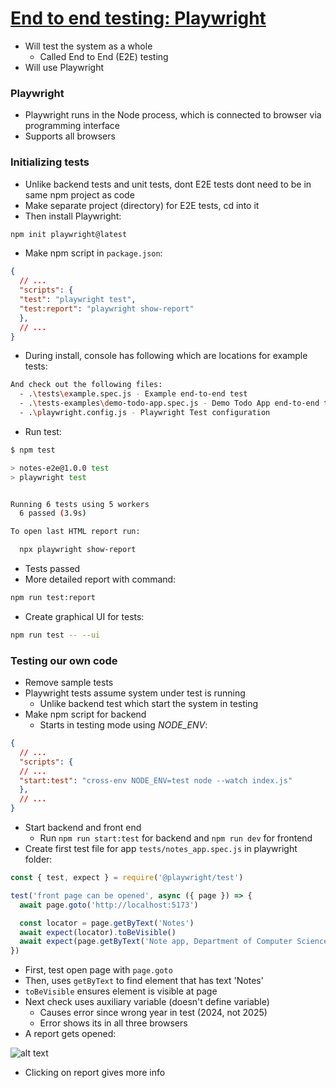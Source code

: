 # [End to end testing: Playwright](https://fullstackopen.com/en/part5/end_to_end_testing_playwright)

- Will test the system as a whole
  - Called End to End (E2E) testing
- Will use Playwright

### Playwright

- Playwright runs in the Node process, which is connected to browser via programming interface
- Supports all browsers

### Initializing tests

- Unlike backend tests and unit tests, dont E2E tests dont  need to be in same npm project as code
- Make separate project (directory) for E2E tests, cd into it
- Then install Playwright:

```bash
npm init playwright@latest
```

- Make npm script in `package.json`:

```json
{
  // ...
  "scripts": {
  "test": "playwright test",
  "test:report": "playwright show-report"
  },
  // ...
}
```

- During install, console has following which are locations for example tests:

```bash
And check out the following files:
  - .\tests\example.spec.js - Example end-to-end test
  - .\tests-examples\demo-todo-app.spec.js - Demo Todo App end-to-end tests
  - .\playwright.config.js - Playwright Test configuration
```

- Run test:

```bash
$ npm test

> notes-e2e@1.0.0 test
> playwright test


Running 6 tests using 5 workers
  6 passed (3.9s)

To open last HTML report run:

  npx playwright show-report
```

- Tests passed
- More detailed report with command:

```bash
npm run test:report
```

- Create graphical UI for tests:

```bash
npm run test -- --ui
```

### Testing our own code

- Remove sample tests
- Playwright tests assume system under test is running
  - Unlike backend test which start the system in testing
- Make npm script for backend 
  - Starts in testing mode using *NODE_ENV*:

```json
{
  // ...
  "scripts": {
  // ...
  "start:test": "cross-env NODE_ENV=test node --watch index.js"
  },
  // ...
}
```

- Start backend and front end 
  - Run `npm run start:test` for backend and `npm run dev` for frontend
- Create first test file for app `tests/notes_app.spec.js` in playwright folder:

```js
const { test, expect } = require('@playwright/test')

test('front page can be opened', async ({ page }) => {
  await page.goto('http://localhost:5173')

  const locator = page.getByText('Notes')
  await expect(locator).toBeVisible()
  await expect(page.getByText('Note app, Department of Computer Science, University of Helsinki 2024')).toBeVisible()
})
```

- First, test open page with `page.goto`
- Then, uses `getByText` to find element that has text 'Notes'
- `toBeVisible` ensures element is visible at page
- Next check uses auxiliary variable (doesn't define variable)
  - Causes error since wrong year in test (2024, not 2025)
  - Error shows its in all three browsers
- A report gets opened:

![alt text](/images/playwrightReport.png)

- Clicking on report gives more info 

